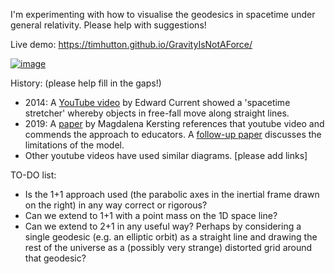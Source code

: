 I'm experimenting with how to visualise the geodesics in spacetime under general relativity. Please help with suggestions!

Live demo: https://timhutton.github.io/GravityIsNotAForce/

[![image](https://user-images.githubusercontent.com/647092/96347588-8a865700-109a-11eb-9eac-631b5265b7e8.png)](https://timhutton.github.io/GravityIsNotAForce/)

History: (please help fill in the gaps!)
- 2014: A [YouTube video](https://www.youtube.com/watch?v=jlTVIMOix3I) by Edward Current showed a 'spacetime stretcher' whereby objects in free-fall move along straight lines.
- 2019: A [paper](https://iopscience.iop.org/article/10.1088/1361-6552/ab08f5/pdf) by Magdalena Kersting references that youtube video and commends the approach to educators. A [follow-up paper](https://iopscience.iop.org/article/10.1088/1361-6552/ab56d7/pdf) discusses the limitations of the model.
- Other youtube videos have used similar diagrams. [please add links]

TO-DO list:
- Is the 1+1 approach used (the parabolic axes in the inertial frame drawn on the right) in any way correct or rigorous?
- Can we extend to 1+1 with a point mass on the 1D space line?
- Can we extend to 2+1 in any useful way? Perhaps by considering a single geodesic (e.g. an elliptic orbit) as a straight line and drawing the rest of the universe as a (possibly very strange) distorted grid around that geodesic?
